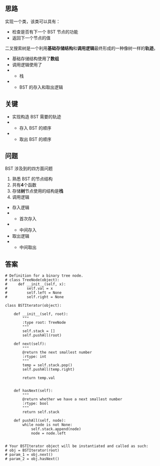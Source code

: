 
## 思路
实现一个类，该类可以具有：
+ 检查是否有下一个 BST 节点的功能
+ 返回下一个节点的值

二叉搜索树是一个利用**基础存储结构**和**调用逻辑**最终形成的一种像树一样的**轨迹**。
+ 基础存储结构使用了**数组**
+ 调用逻辑使用了
+ + 栈
+ + BST 的存入和取出逻辑


## 关键
+ 实现构造 BST 需要的轨迹
+ + 存入 BST 的顺序
+ + 取出 BST 的顺序

## 问题
BST 涉及到的四方面问题
1. 熟悉 BST 的节点结构
2. 共有**4**个函数
3. 存储**树**节点使用的结构是**栈**
4. 调用逻辑
+ 存入逻辑
+ + 首次存入
+ + 中间存入
+ 取出逻辑
+ + 中间取出

## 答案
```
# Definition for a binary tree node.
# class TreeNode(object):
#     def __init__(self, x):
#         self.val = x
#         self.left = None
#         self.right = None

class BSTIterator(object):

    def __init__(self, root):
        """
        :type root: TreeNode
        """
        self.stack = []
        self.pushAll(root)

    def next(self):
        """
        @return the next smallest number
        :rtype: int
        """
        temp = self.stack.pop()
        self.pushAll(temp.right)
        
        return temp.val
 

    def hasNext(self):
        """
        @return whether we have a next smallest number
        :rtype: bool
        """
        return self.stack
        
    def pushAll(self, node):
        while node is not None:
            self.stack.append(node)
            node = node.left


# Your BSTIterator object will be instantiated and called as such:
# obj = BSTIterator(root)
# param_1 = obj.next()
# param_2 = obj.hasNext()
```
